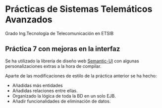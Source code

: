 Prácticas de Sistemas Telemáticos Avanzados
======================================
Grado Ing.Tecnología de Telecomunicación en ETSIB

Práctica 7 con mejoras en la interfaz
-------------------------------------
Se ha utilizado la librería de diseño web [Semantic-UI](http://semantic-ui.com/)
con algunas personalizaciones extras a la hora de compilar.

Aparte de las modificaciones de estilo de la práctica anterior se ha hecho:
* Añadidas más entidades
* Añadidas relaciones entre ellas.
* Organizado la lógica de toda la BD en un solo EJB.
* Añadir funcionalidades de eliminación de datos.

